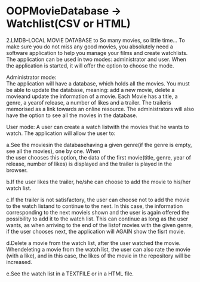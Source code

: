 # OOPMovieDatabase -> Watchlist(CSV or HTML)

2.LMDB–LOCAL MOVIE DATABASE to
So many movies, so little time... To make sure you do not miss any good movies, you absolutely need a software application to help you manage your films and create watchlists.
The application can be used in two modes: administrator and user. When the application is started, it will offer the option to choose the mode.

Administrator  mode:  
The  application  will  have  a database, which  holds  all  the movies. 
You  must  be able to update the database, meaning: add a new movie, delete a movieand update the information of a movie. Each 
Movie has a title, a genre, a yearof release, a number of likes and a trailer. The traileris memorised as a link towards an online
resource. The administrators will also have the option to see all the movies in the database.

User mode: A user can create a watch listwith the movies that he wants to watch. The application will allow the user to:

a.See  the moviesin  the  databasehaving  a  given  genre(if  the  genre  is  empty,  see  all  the movies),  one  by one.  When  
the  user  chooses  this  option,  the  data  of  the  first movie(title, genre, year of release, number of likes) is displayed and 
the trailer is played in the browser. 

b.If the user likes the trailer, he/she can choose to add the movie to his/her watch list.

c.If the trailer is not  satisfactory, the user  can choose not  to add the movie  to the watch listand to continue to the next. In 
this case, the information corresponding to the next movieis shown  and  the  user  is  again  offered  the  possibility  to add
it  to  the  watch  list.  This  can continue as long as the user wants, as when arriving to the end of the listof movies with the 
given genre, if the user chooses next, the application will AGAIN show the fisrt movie.

d.Delete  a  movie  from  the  watch  list,  after  the  user  watched  the  movie. Whendeleting a movie from the watch list,
the user can also rate the movie (with a like), and in this case, the likes of the movie in the repository will be increased.

e.See the watch list in a TEXTFILE or in a HTML file.
